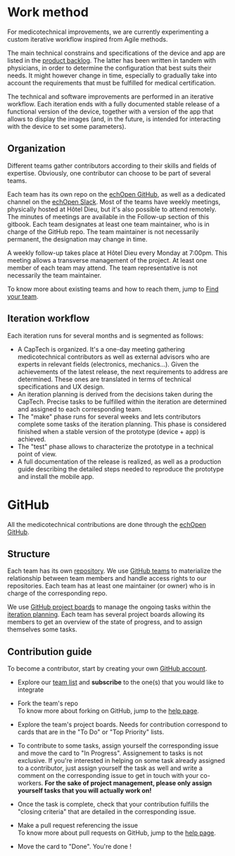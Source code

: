 # Work method

For medicotechnical improvements, we are currently experimenting a custom iterative workflow inspired from Agile methods.

The main technical constrains and specifications of the device and app are listed in the [product backlog](../backlog/backlog.md). The latter has been written in tandem with physicians, in order to determine the configuration that best suits their needs. It might however change in time, especially to gradually take into account the requirements that must be fulfilled for medical certification.

The technical and software improvements are performed in an iterative workflow. Each iteration ends with a fully documented stable release of a functional version of the device, together with a version of the app that allows to display the images \(and, in the future, is intended for interacting with the device to set some parameters\).

## Organization

Different teams gather contributors according to their skills and fields of expertise. Obviously, one contributor can choose to be part of several teams.

Each team has its own repo on the [echOpen GitHub](https://github.com/echopen), as well as a dedicated channel on the [echOpen Slack](http://slack.echopen.org/). Most of the teams have weekly meetings, physically hosted at Hôtel Dieu, but it's also possible to attend remotely. The minutes of meetings are available in the Follow-up section of this gitbook. Each team designates at least one team maintainer, who is in charge of the GitHub repo. The team maintainer is not necessarily permanent, the designation may change in time.

A weekly follow-up takes place at Hôtel Dieu every Monday at 7:00pm. This meeting allows a transverse management of the project. At least one member of each team may attend. The team representative is not necessarily the team maintainer.

To know more about existing teams and how to reach them, jump to [Find your team](teams.md).

## Iteration workflow

Each iteration runs for several months and is segmented as follows:

* A CapTech is organized. It's a one-day meeting gathering medicotechnical contributors as well as external advisors who are experts in relevant fields \(electronics, mechanics...\). Given the achievements of the latest release, the next requirements to address are determined. These ones are translated in terms of technical specifications and UX design. 
* An iteration planning is derived from the decisions taken during the CapTech. Precise tasks to be fulfilled within the iteration are determined and assigned to each corresponding team. 
* The "make" phase runs for several weeks and lets contributors complete some tasks of the iteration planning. This phase is considered finished when a stable version of the prototype \(device + app\) is achieved.
* The "test" phase allows to characterize the prototype in a technical point of view.
* A full documentation of the release is realized, as well as a production guide describing the detailed steps  needed to reproduce the prototype and install the mobile app.


# GitHub

All the medicotechnical contributions are done through the [echOpen GitHub](https://github.com/echopen).

## Structure

Each team has its own [repository](https://github.com/echopen). We use [GitHub teams](https://github.com/orgs/echopen/teams) to materialize the relationship between team members and handle access rights to our repositories. Each team has at least one maintainer \(or owner\) who is in charge of the corresponding repo.

We use [GitHub project boards](https://help.github.com/articles/about-project-boards/) to manage the ongoing tasks within the [iteration planning](../inprogress/planning.md). Each team has several project boards allowing its members to get an overview of the state of progress, and to assign themselves some tasks.

## Contribution guide

To become a contributor, start by creating your own [GitHub account](https://github.com/join).

* Explore our [team list](https://github.com/orgs/echopen/teams) and **subscribe** to the one\(s\) that you would like to integrate
* Fork the team's repo  
  To know more about forking on GitHub, jump to the [help page](https://help.github.com/articles/fork-a-repo/).

* Explore the team's project boards. Needs for contribution correspond to cards that are in the "To Do" or "Top Priority" lists.

* To contribute to some tasks, assign yourself the corresponding issue and move the card to "In Progress". Assignement to tasks is not exclusive. If you're interested in helping on some task already assigned to a contributor, just assign yourself the task as well and write a comment on the corresponding issue to get in touch with your co-workers. **For the sake of project management, please only assign yourself tasks that you will actually work on!**
* Once the task is complete, check that your contribution fulfills the "closing criteria" that are detailed in the corresponding issue.
* Make a pull request referencing the issue   
  To know more about pull requests on GitHub, jump to the [help page](https://help.github.com/articles/about-pull-requests/).

* Move the card to "Done". You're done !



